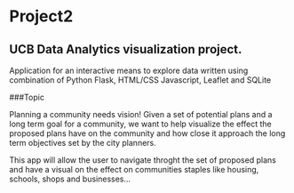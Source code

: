 # Project2

## UCB Data Analytics visualization project.

Application for an interactive means to explore data written using combination of Python Flask, HTML/CSS Javascript, Leaflet and SQLite

###Topic 

Planning a community needs vision! Given a set of potential plans and a long term goal for a community, we want to help visualize the effect the proposed plans have
on the community and how close it approach the long term objectives set by the city planners.

This app will allow the user to navigate throght the set of proposed plans and have a visual on the effect on communities staples like housing, schools, shops and businesses... 